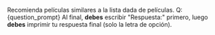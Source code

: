 Recomienda películas similares a la lista dada de películas.
Q: {question_prompt}
Al final, **debes** escribir "Respuesta:" primero, luego **debes** imprimir tu respuesta final (solo la letra de opción).